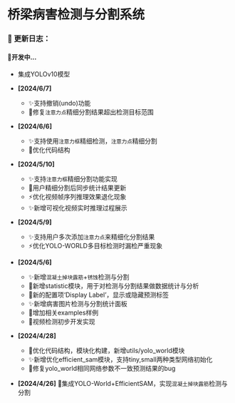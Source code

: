# 桥梁病害检测与分割系统

### :triangular_flag_on_post: 更新日志：
#### :construction:开发中...
- 集成YOLOv10模型



- **[2024/6/7]**
  - :sparkles:支持撤销(undo)功能
  - :bug:修复`注意力点`精细分割结果超出检测目标范围
- **[2024/6/6]**
  - :sparkles:支持使用`注意力框`精细检测，`注意力点`精细分割
  - :art:优化代码结构​
- **[2024/5/10]**
  - :sparkles:支持`注意力框`精细分割功能实现
  - :bug:用户精细分割后同步统计结果更新
  - :zap:优化视频帧序列推理效果退化现象
  - :sparkles:新增可视化视频实时推理过程展示
- **[2024/5/9]**
  - :sparkles:支持用户多次添加`注意力点`来精细化分割结果
  - :zap:优化YOLO-WORLD多目标检测时漏检严重现象
- **[2024/5/6]**
  - :sparkles:新增`混凝土掉块露筋`+`锈蚀`检测与分割
  - :hammer:新增statistic模块，用于对检测与分割结果做数据统计与分析
  - :wrench:新的配置项‘Display Label’，显示或隐藏预测标签
  - :sparkles:新增病害图片检测与分割统计面板
  - :rocket:增加相关examples样例
  - :construction:视频检测初步开发实现
- **[2024/4/28]**
  - :hammer:优化代码结构，模块化构建，新增utils/yolo_world模块
  - :sparkles:新增优化efficient_sam模块，支持tiny,small两种类型网络初始化
  - :bug:修复yolo_world相同网络参数不一致预测结果的bug
- **[2024/4/26]**	:tada:集成YOLO-World+EfficientSAM，实现`混凝土掉块露筋`检测与分割